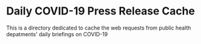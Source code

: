 # Daily COVID-19 Press Release Cache

This is a directory dedicated to cache the web requests from public health
depatments' daily briefings on COVID-19